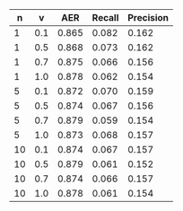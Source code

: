 | n  |   v    | AER   | Recall | Precision |
|----|--------|-------|--------|-----------|
| 1  | 0.1    | 0.865 | 0.082  | 0.162     |
| 1  | 0.5    | 0.868 | 0.073  | 0.162     |
| 1  | 0.7    | 0.875 | 0.066  | 0.156     |
| 1  | 1.0    | 0.878 | 0.062  | 0.154     |
| 5  | 0.1    | 0.872 | 0.070  | 0.159     |
| 5  | 0.5    | 0.874 | 0.067  | 0.156     |
| 5  | 0.7    | 0.879 | 0.059  | 0.154     |
| 5  | 1.0    | 0.873 | 0.068  | 0.157     |
| 10 | 0.1    | 0.874 | 0.067  | 0.157     |
| 10 | 0.5    | 0.879 | 0.061  | 0.152     |
| 10 | 0.7    | 0.874 | 0.066  | 0.157     |
| 10 | 1.0    | 0.878 | 0.061  | 0.154     |